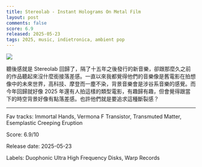 ```yaml
---
title: Stereolab - Instant Holograms On Metal Film
layout: post
comments: false
score: 6.9
released: 2025-05-23
tags: 2025, music, indietronica, ambient pop
---
```


![](https://e.snmc.io/i/600/s/d73c6288b8caa090a89f92b0ecc90a66/13225997/stereolab-instant-holograms-on-metal-film-Cover-Art.jpg)

聽後感就是 Stereolab 回歸了，隔了十五年之後發行的新音樂，卻跟那麼久之前的作品聽起來沒什麼銜接落差感。一直以來我都覺得他們的音樂像是舊電影在拍想像中的未來世界，高科技、摩登而一塵不染，背景音樂會是涉谷系音樂的感覺。而今年回歸就好像 2025 年還有人拍這樣的類型電影，有趣歸有趣，但會覺得跟當下的時空背景好像有點落差感。也許他們就是要追求這種斷裂感？

---

Fav tracks: Immortal Hands, Vermona F Transistor, Transmuted Matter, Esemplastic Creeping Eruption

Score: 6.9/10

Release date: 2025-05-23

Labels: Duophonic Ultra High Frequency Disks, Warp Records

